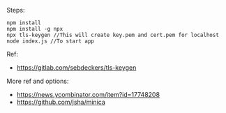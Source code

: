Steps:
```
npm install
npm install -g npx
npx tls-keygen //This will create key.pem and cert.pem for localhost
node index.js //To start app
```

Ref: 
* https://gitlab.com/sebdeckers/tls-keygen

More ref and options: 
* https://news.ycombinator.com/item?id=17748208
* https://github.com/jsha/minica
